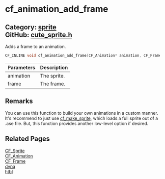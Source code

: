 [](../header.md ':include')

# cf_animation_add_frame

Category: [sprite](/api_reference?id=sprite)  
GitHub: [cute_sprite.h](https://github.com/RandyGaul/cute_framework/blob/master/include/cute_sprite.h)  
---

Adds a frame to an animation.

```cpp
CF_INLINE void cf_animation_add_frame(CF_Animation* animation, CF_Frame frame)
```

Parameters | Description
--- | ---
animation | The sprite.
frame | The frame.

## Remarks

You can use this function to build your own animations in a custom manner. It's recommend to just use [cf_make_sprite](/sprite/cf_make_sprite.md), which
loads a full sprite out of a .ase file. But, this function provides another low-level option if desired.

## Related Pages

[CF_Sprite](/sprite/cf_sprite.md)  
[CF_Animation](/sprite/cf_animation.md)  
[CF_Frame](/sprite/cf_frame.md)  
[dyna](/array/dyna.md)  
[htbl](/hash/htbl.md)  
